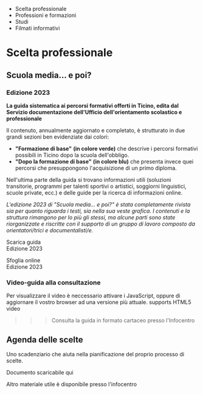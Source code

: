   * Scelta professionale
  * Professioni e formazioni
  * Studi
  * Filmati informativi

#  Scelta professionale

##  Scuola media... e poi?

###  Edizione 2023

**La guida sistematica ai percorsi formativi offerti in Ticino, edita dal
Servizio documentazione dell'Ufficio dell'orientamento scolastico e
professionale**

Il contenuto, annualmente aggiornato e completato, è strutturato in due grandi
sezioni ben evidenziate dai colori:

  *  **"Formazione di base"** **(in colore verde)** che descrive i percorsi formativi possibili in Ticino dopo la scuola dell'obbligo.
  *  **"Dopo la formazione di base"** **(in colore blu)** che presenta invece quei percorsi che presuppongono l'acquisizione di un primo diploma.

Nell'ultima parte della guida si trovano informazioni utili (soluzioni
transitorie, programmi per talenti sportivi o artistici, soggiorni
linguistici, scuole private, ecc.) e delle guide per la ricerca di
informazioni online.

 _L'edizione 2023 di "Scuola media... e poi?" è stata completamente rivista
sia per quanto riguarda i testi, sia nella sua veste grafica. I contenuti e la
struttura rimangono per lo più gli stessi, ma alcune parti sono state
riorganizzate e riscritte con il supporto di un gruppo di lavoro composto da
orientatori/trici e documentalisti/e._

Scarica guida  
Edizione 2023

Sfoglia online  
Edizione 2023

###  Video-guida alla consultazione

Per visualizzare il video è neccessario attivare i JavaScript, oppure di
aggiornare il vostro browser ad una versione più attuale.  supports HTML5
video

>>> Consulta la guida in formato cartaceo presso l'Infocentro

##  Agenda delle scelte

Uno scadenziario che aiuta nella pianificazione del proprio processo di
scelte.

Documento scaricabile qui

Altro materiale utile è disponibile presso l'infocentro

